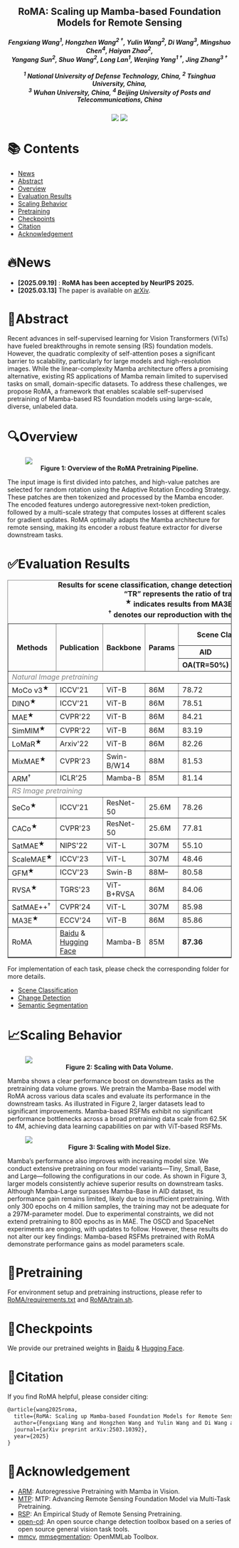 
<p align="center">

  <h2 align="center"><strong>RoMA: Scaling up Mamba-based Foundation Models for Remote Sensing</strong></h2>

<div align="center">
<h5>
<em>Fengxiang Wang<sup>1</sup>, Hongzhen Wang<sup>2 †</sup>, Yulin Wang<sup>2</sup>, Di Wang<sup>3</sup>, Mingshuo Chen<sup>4</sup>, Haiyan Zhao<sup>2</sup>,<br/> Yangang Sun<sup>2</sup>, Shuo Wang<sup>2</sup>, Long Lan<sup>1</sup>, Wenjing Yang<sup>1 †</sup>, Jing Zhang<sup>3 †</sup> </em>
    <br><br>
       	<sup>1</sup> National University of Defense Technology, China, <sup>2</sup> Tsinghua University, China, <br/> <sup>3</sup> Wuhan University, China, <sup>4</sup> Beijing University of Posts and Telecommunications, China
    </h5>
</div>

<h5 align="center">
<a href="https://huggingface.co/initiacms/RoMA"> <img src="https://img.shields.io/badge/🤗-Checkpoints-9C276A.svg"></a> <a href="https://arxiv.org/abs/2503.10392"> <img src="https://img.shields.io/badge/Arxiv-2503.10392-b31b1b.svg?logo=arXiv"></a>
</h5>

# 📚 Contents

- [News](#news)
- [Abstract](#abstract)
- [Overview](#overview)
- [Evaluation Results](#evaluation-results)
- [Scaling Behavior](#scaling-behavior)
- [Pretraining](#pretraining)
- [Checkpoints](#checkpoints)
- [Citation](#citation)
- [Acknowledgement](#acknowledgement)

# 🔥News
* **[2025.09.19]** : **RoMA has been accepted by NeurlPS 2025.**
* **[2025.03.13]**  The paper is available on [arXiv](http://arxiv.org/abs/2503.10392).

# 📄Abstract

Recent advances in self-supervised learning for Vision Transformers (ViTs) have fueled breakthroughs in remote sensing (RS) foundation models. However, the quadratic complexity of self-attention poses a significant barrier to scalability, particularly for large models and high-resolution images. While the linear-complexity Mamba architecture offers a promising alternative, existing RS applications of Mamba remain limited to supervised tasks on small, domain-specific datasets. To address these challenges, we propose RoMA, a framework that enables scalable self-supervised pretraining of Mamba-based RS foundation models using large-scale, diverse, unlabeled data. 

# 🔍Overview

<figure>
<img src="assets/image-20250311170540530.png">
<figcaption align = "center"><b>Figure 1: Overview of the RoMA Pretraining Pipeline. 
 </b></figcaption>
</figure>

The input image is first divided into patches, and high-value patches are selected for random rotation using the Adaptive Rotation Encoding Strategy. These patches are then tokenized and processed by the Mamba encoder. The encoded features undergo autoregressive next-token prediction, followed by a multi-scale strategy that computes losses at different scales for gradient updates. RoMA optimally adapts the Mamba architecture for remote sensing, making its encoder a robust feature extractor for diverse downstream tasks.

# ✅Evaluation Results

<table border="1" cellpadding="5" cellspacing="0" style="border-collapse: collapse; width: 100%;">
  <caption style="caption-side: top; text-align: center; font-weight: bold; margin-bottom: 10px;">
    Results for scene classification, change detection, and semantic segmentation.<br>
    “TR” represents the ratio of training data.<br>
   <sup>★</sup> indicates results from MA3E and MTP.<br>
      <sup>†</sup> denotes our reproduction with their official code.
  </caption>
  <colgroup>
    <col style="width: 25%;"> <!-- Set first column width -->
    <col> <!-- Auto-width for the other columns -->
    <col>
    <col>
    <col>
    <col>
    <col>
    <col>
  </colgroup>
<thead>
  <tr>
    <th rowspan="3">Methods</th>
    <th rowspan="3">Publication</th>
    <th rowspan="3">Backbone</th>
    <th rowspan="3">Params</th>
    <th colspan="2">Scene Classification</th>
    <th colspan="1">Change Detection</th>
    <th colspan="1">Semantic Segmentation</th>
  </tr>
  <tr>
    <th>AID</th>
    <th>UCM</th>
    <th>OSCD</th>
    <th>SpaceNetv1</th>
  </tr>
  <tr>
    <th>OA(TR=50%)</th>
    <th>OA(TR=50%)</th>
    <th>F1</th>
    <th>mF1</th>
  </tr>
</thead>
  <tbody>
    <tr>
      <td colspan="8" style="text-align: left;"><em style="color: gray;">Natural Image pretraining</em></td>
    </tr>
    <tr>
      <td>MoCo v3<sup>★</sup></td>
      <td>ICCV'21</td>
      <td>ViT-B</td>
      <td>86M</td>
      <td>78.72</td>
      <td>38.34</td>
      <td>-</td>
      <td>-</td>
    </tr>
    <tr>
      <td>DINO<sup>★</sup></td>
      <td>ICCV'21</td>
      <td>ViT-B</td>
      <td>86M</td>
      <td>78.51</td>
      <td>40.04</td>
      <td>-</td>
      <td>-</td>
    </tr>
    <tr>
      <td>MAE<sup>★</sup></td>
      <td>CVPR'22</td>
      <td>ViT-B</td>
      <td>86M</td>
      <td>84.21</td>
      <td>52.75</td>
      <td>-</td>
      <td>-</td>
    </tr>
    <tr>
      <td>SimMIM<sup>★</sup></td>
      <td>CVPR'22</td>
      <td>ViT-B</td>
      <td>86M</td>
      <td>83.19</td>
      <td>51.48</td>
      <td>-</td>
      <td>-</td>
    </tr>
    <tr>
      <td>LoMaR<sup>★</sup></td>
      <td>Arxiv'22</td>
      <td>ViT-B</td>
      <td>86M</td>
      <td>82.26</td>
      <td>51.89</td>
      <td>-</td>
      <td>-</td>
    </tr>
    <tr>
      <td>MixMAE<sup>★</sup></td>
      <td>CVPR'23</td>
      <td>Swin-B/W14</td>
      <td>88M</td>
      <td>81.53</td>
      <td>50.63</td>
      <td>-</td>
      <td>-</td>
    </tr>
    <tr>
      <td>ARM<sup>†</sup></td>
      <td>ICLR'25</td>
      <td>Mamba-B</td>
      <td>85M</td>
      <td>81.14</td>
      <td>50.41</td>
      <td>47.28</td>
      <td>77.89</td>
    </tr>
    <tr>
      <td colspan="8" style="text-align: left;"><em style="color: gray;">RS Image pretraining</em></td>
    </tr>
    <tr>
      <td>SeCo<sup>★</sup></td>
      <td>ICCV'21</td>
      <td>ResNet-50</td>
      <td>25.6M</td>
      <td>78.26</td>
      <td>47.45</td>
      <td>47.67</td>
      <td>77.09</td>
    </tr>
    <tr>
      <td>CACo<sup>★</sup></td>
      <td>CVPR'23</td>
      <td>ResNet-50</td>
      <td>25.6M</td>
      <td>77.81</td>
      <td>40.53</td>
      <td>52.11</td>
      <td>77.94</td>
    </tr>
    <tr>
      <td>SatMAE<sup>★</sup></td>
      <td>NIPS'22</td>
      <td>ViT-L</td>
      <td>307M</td>
      <td>55.10</td>
      <td>34.28</td>
      <td>52.76</td>
      <td>78.07</td>
    </tr>
    <tr>
      <td>ScaleMAE<sup>★</sup></td>
      <td>ICCV'23</td>
      <td>ViT-L</td>
      <td>307M</td>
      <td>48.46</td>
      <td>28.19</td>
      <td>-</td>
      <td>-</td>
    </tr>
    <tr>
      <td>GFM<sup>★</sup></td>
      <td>ICCV'23</td>
      <td>Swin-B</td>
      <td>88M–</td>
      <td>80.58</td>
      <td>49.73</td>
      <td>-</td>
      <td>-</td>
    </tr>
    <tr>
      <td>RVSA<sup>★</sup></td>
      <td>TGRS'23</td>
      <td>ViT-B+RVSA</td>
      <td>86M</td>
      <td>84.06</td>
      <td>50.86</td>
      <td>50.28</td>
      <td><strong>79.56</strong></td>
    </tr>
    <tr>
      <td>SatMAE++<sup>†</sup></td>
      <td>CVPR'24</td>
      <td>ViT-L</td>
      <td>307M</td>
      <td>85.98</td>
      <td>55.72</td>
      <td>53.10</td>
      <td>79.21</td>
    </tr>
    <tr>
      <td>MA3E<sup>★</sup></td>
      <td>ECCV'24</td>
      <td>ViT-B</td>
      <td>86M</td>
      <td>85.86</td>
      <td>55.69</td>
      <td>-</td>
      <td>-</td>
    </tr>
    <tr>
      <td>RoMA</td>
      <td><a href="https://pan.baidu.com/s/1e7VOvca7894hugM-f2UitQ?pwd=e1up">Baidu</a> & <a href="https://huggingface.co/initiacms/RoMA">Hugging Face</a>
</td>
      <td>Mamba-B</td>
      <td>85M</td>
      <td><strong>87.36</strong></td>
      <td><strong>59.45</strong></td>
      <td><strong>55.63</strong></td>
      <td>79.50</td>
    </tr>
  </tbody>
</table>

For implementation of each task, please check the corresponding folder for more details.

* [Scene Classification](https://github.com/MiliLab/RoMA/tree/main/Scene%20Classification) 
* [Change Detection](https://github.com/MiliLab/RoMA/tree/main/Change%20Detection)
* [Semantic Segmentation](https://github.com/MiliLab/RoMA/tree/main/Semantic%20Segmentation)

# 📈Scaling Behavior

<figure>
<img src="assets/image-20250312111728161.png">
<figcaption align = "center"><b>Figure 2: Scaling with Data Volume. 
 </b></figcaption>
</figure>

Mamba shows a clear performance boost on downstream tasks as the pretraining data volume grows. We pretrain the Mamba-Base model with RoMA across various data scales and evaluate its performance in the downstream tasks. As illustrated in Figure 2, larger datasets lead to significant improvements. Mamba-based RSFMs exhibit no significant performance bottlenecks across a broad pretraining data scale from 62.5K to 4M, achieving data learning capabilities on par with ViT-based RSFMs. 

<figure>
<img src="assets/image-20250312112103330.png">
<figcaption align = "center"><b>Figure 3: Scaling with Model Size. 
 </b></figcaption>
</figure>

Mamba’s performance also improves with increasing model size. We conduct extensive pretraining on four model variants—Tiny, Small, Base, and Large—following the configurations in our code. As shown in Figure 3, larger models consistently achieve superior results on downstream tasks. Although Mamba-Large surpasses Mamba-Base in AID dataset, its performance gain remains limited, likely due to insufficient pretraining. With only 300 epochs on 4 million samples, the training may not be adequate for a 297M-parameter model. Due to experimental constraints, we did not extend pretraining to 800 epochs as in MAE. The OSCD and SpaceNet experiments are ongoing, with updates to follow. However, these results do not alter our key findings: Mamba-based RSFMs pretrained with RoMA demonstrate performance gains as model parameters scale. 

# 🚀Pretraining

For environment setup and pretraining instructions, please refer to [RoMA/requirements.txt](https://github.com/MiliLab/RoMA/blob/main/RoMA/requirements.txt)  and [RoMA/train.sh](https://github.com/MiliLab/RoMA/blob/main/RoMA/train.sh).

# 🎯Checkpoints

We provide our pretrained weights in <a href="https://pan.baidu.com/s/1e7VOvca7894hugM-f2UitQ?pwd=e1up">Baidu</a> & <a href="https://huggingface.co/initiacms/RoMA">Hugging Face</a>.

# 🔗Citation

If you find RoMA helpful, please consider citing:

```latex
@article{wang2025roma,
  title={RoMA: Scaling up Mamba-based Foundation Models for Remote Sensing},
  author={Fengxiang Wang and Hongzhen Wang and Yulin Wang and Di Wang and Mingshuo Chen and Haiyan Zhao and Yangang Sun and Shuo Wang and Long Lan and Wenjing Yang and Jing Zhang},
  journal={arXiv preprint arXiv:2503.10392},
  year={2025}
}
```

# 🤝Acknowledgement

* [ARM](https://github.com/OliverRensu/ARM/tree/main): Autoregressive Pretraining with Mamba in Vision.
* [MTP](https://github.com/ViTAE-Transformer/MTP): MTP: Advancing Remote Sensing Foundation Model via Multi-Task Pretraining.
* [RSP](https://github.com/ViTAE-Transformer/RSP): An Empirical Study of Remote Sensing Pretraining.
* [open-cd](https://github.com/likyoo/open-cd): An open source change detection toolbox based on a series of open source general vision task tools.
* [mmcv](https://github.com/open-mmlab/mmcv), [mmsegmentation](https://github.com/open-mmlab/mmsegmentation): OpenMMLab Toolbox.
